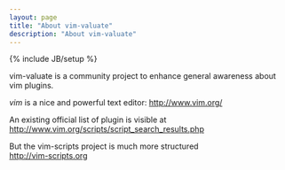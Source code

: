 ```yaml
---
layout: page
title: "About vim-valuate"
description: "About vim-valuate"
---
```

{% include JB/setup %}

vim-valuate is a community project to enhance general awareness about vim plugins.

_vim_ is a nice and powerful text editor: <http://www.vim.org/>

An existing official list of plugin is visible at  
<http://www.vim.org/scripts/script_search_results.php>

But the vim-scripts project is much more structured  
<http://vim-scripts.org>
